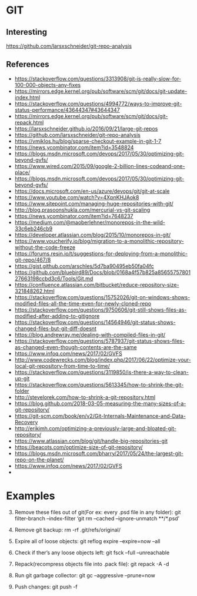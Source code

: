 # GIT

## Interesting
https://github.com/larsxschneider/git-repo-analysis

## References
- https://stackoverflow.com/questions/3313908/git-is-really-slow-for-100-000-objects-any-fixes
- https://mirrors.edge.kernel.org/pub/software/scm/git/docs/git-update-index.html
- https://stackoverflow.com/questions/4994772/ways-to-improve-git-status-performance/43644347#43644347
- https://mirrors.edge.kernel.org/pub/software/scm/git/docs/git-repack.html
- https://larsxschneider.github.io/2016/09/21/large-git-repos
- https://github.com/larsxschneider/git-repo-analysis
- https://vmiklos.hu/blog/sparse-checkout-example-in-git-1-7
- https://news.ycombinator.com/item?id=3548824
- https://blogs.msdn.microsoft.com/devops/2017/05/30/optimizing-git-beyond-gvfs/
- https://www.wired.com/2015/09/google-2-billion-lines-codeand-one-place/
- https://blogs.msdn.microsoft.com/devops/2017/05/30/optimizing-git-beyond-gvfs/
- https://docs.microsoft.com/en-us/azure/devops/git/git-at-scale
- https://www.youtube.com/watch?v=4XpnKHJAok8
- https://www.sitepoint.com/managing-huge-repositories-with-git/
- http://blog.prasoonshukla.com/mercurial-vs-git-scaling
- https://news.ycombinator.com/item?id=7648237
- https://medium.com/@maoberlehner/monorepos-in-the-wild-33c6eb246cb9
- https://developer.atlassian.com/blog/2015/10/monorepos-in-git/
- https://www.voucherify.io/blog/migration-to-a-monolithic-repository-without-the-code-freeze
- https://forums.resin.io/t/suggestions-for-deploying-from-a-monolithic-git-repo/467/8
- https://gist.github.com/arschles/5d7ba90495eb50fa04fc
- https://github.com/bluebird89/Docs/blob/0168a4f57b825a8565575780127663198ccbd3c6/Tools/Git.md
- https://confluence.atlassian.com/bitbucket/reduce-repository-size-321848262.html
- https://stackoverflow.com/questions/15752026/git-on-windows-shows-modified-files-all-the-time-even-for-newly-cloned-repo
- https://stackoverflow.com/questions/9750606/git-still-shows-files-as-modified-after-adding-to-gitignore
- https://stackoverflow.com/questions/14564946/git-status-shows-changed-files-but-git-diff-doesnt
- https://blog.andrewray.me/dealing-with-compiled-files-in-git/
- https://stackoverflow.com/questions/5787937/git-status-shows-files-as-changed-even-though-contents-are-the-same
- https://www.infoq.com/news/2017/02/GVFS
- http://www.codewrecks.com/blog/index.php/2017/06/22/optimize-your-local-git-repository-from-time-to-time/
- https://stackoverflow.com/questions/3119850/is-there-a-way-to-clean-up-git
- https://stackoverflow.com/questions/5613345/how-to-shrink-the-git-folder
- http://stevelorek.com/how-to-shrink-a-git-repository.html
- https://blog.github.com/2018-03-05-measuring-the-many-sizes-of-a-git-repository/
- https://git-scm.com/book/en/v2/Git-Internals-Maintenance-and-Data-Recovery
- http://erikimh.com/optimizing-a-previously-large-and-bloated-git-repository/
- https://www.atlassian.com/blog/git/handle-big-repositories-git
- https://beacots.com/optimize-size-of-git-repository/
- https://blogs.msdn.microsoft.com/bharry/2017/05/24/the-largest-git-repo-on-the-planet/
- https://www.infoq.com/news/2017/02/GVFS
- 

# Examples
3. Remove these files out of git(For ex: every .psd file in any folder): git filter-branch –index-filter ‘git rm –cached –ignore-unmatch **/*.psd’

4. Remove git backup: rm -rf .git/refs/original/

5. Expire all of loose objects: git reflog expire –expire=now –all

6. Check if ther’s any loose objects left: git fsck –full –unreachable

7. Repack(recompress objects file into .pack file): git repack -A -d

8. Run git garbage collector: git gc –aggressive –prune=now

9. Push changes: git push -f